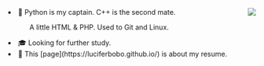 <img align="right" src='https://github-readme-stats.vercel.app/api?username=luciferbobo&show_icons=true&title_color=fff&icon_color=79ff97&text_color=9f9f9f&bg_color=151515&hide=["contribs"]'>


<li>🔨 Python is my captain. C++ is the second mate. 
  
&nbsp;&nbsp;&nbsp;&nbsp;&nbsp;&nbsp;&nbsp; &nbsp;&nbsp; A little HTML & PHP. Used to Git and Linux.</li>

<li>🎓 Looking for further study.</li>

<li>📄 This [page](https://luciferbobo.github.io/) is about my resume.


